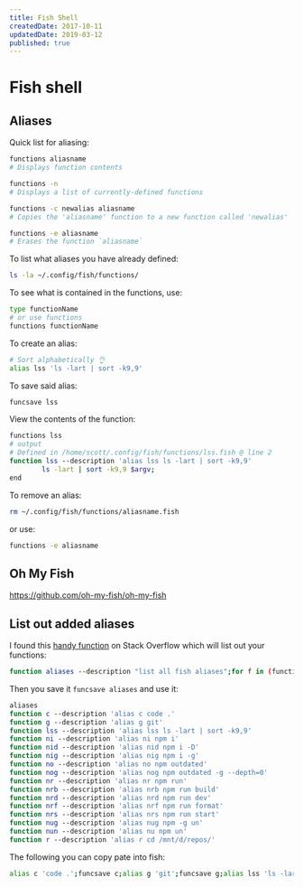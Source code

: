 ```yaml
---
title: Fish Shell
createdDate: 2017-10-11
updatedDate: 2019-03-12
published: true
---
```


# Fish shell

## Aliases

Quick list for aliasing:

```sh
functions aliasname
# Displays function contents

functions -n
# Displays a list of currently-defined functions

functions -c newalias aliasname
# Copies the 'aliasname' function to a new function called 'newalias'

functions -e aliasname
# Erases the function `aliasname`
```

To list what aliases you have already defined:

```sh
ls -la ~/.config/fish/functions/
```

To see what is contained in the functions, use:

```sh
type functionName
# or use functions
functions functionName
```

To create an alias:

```sh
# Sort alphabetically 👌
alias lss 'ls -lart | sort -k9,9'
```

To save said alias:

```sh
funcsave lss
```

View the contents of the function:

```sh
functions lss
# output
# Defined in /home/scott/.config/fish/functions/lss.fish @ line 2
function lss --description 'alias lss ls -lart | sort -k9,9'
        ls -lart | sort -k9,9 $argv;
end
```

To remove an alias:

```sh
rm ~/.config/fish/functions/aliasname.fish
```

or use:

```sh
functions -e aliasname
```

## Oh My Fish

https://github.com/oh-my-fish/oh-my-fish

## List out added aliases

I found this [handy function] on Stack Overflow which will list out
your functions:

```sh
function aliases --description "list all fish aliases";for f in (functions);functions $f | grep \'alias;end;end;
```

Then you save it `funcsave aliases` and use it:

```sh
aliases
function c --description 'alias c code .'
function g --description 'alias g git'
function lss --description 'alias lss ls -lart | sort -k9,9'
function ni --description 'alias ni npm i'
function nid --description 'alias nid npm i -D'
function nig --description 'alias nig npm i -g'
function no --description 'alias no npm outdated'
function nog --description 'alias nog npm outdated -g --depth=0'
function nr --description 'alias nr npm run'
function nrb --description 'alias nrb npm run build'
function nrd --description 'alias nrd npm run dev'
function nrf --description 'alias nrf npm run format'
function nrs --description 'alias nrs npm run start'
function nug --description 'alias nug npm -g un'
function nun --description 'alias nu npm un'
function r --description 'alias r cd /mnt/d/repos/'
```

The following you can copy pate into fish:

```sh
alias c 'code .';funcsave c;alias g 'git';funcsave g;alias lss 'ls -lart | sort -k9,9';funcsave lss;alias ni 'npm i';funcsave ni;alias nid 'npm i -D';funcsave nid;alias nig 'npm i -g';funcsave nig;alias no 'npm outdated';funcsave no;alias nog 'npm outdated -g --depth=0';funcsave nog;alias nr 'npm run';funcsave nr;alias nrb 'npm run build';funcsave nrb;alias nrd 'npm run dev';funcsave nrd;alias nrf 'npm run format';funcsave nrf;alias nrs 'npm run start';funcsave nrs;alias nug 'npm -g un';funcsave nug;alias nu 'npm un';funcsave nu;alias r 'cd /mnt/d/repos/';funcsave r;
```

<!-- Links -->

[handy function]: https://stackoverflow.com/a/50803805/1138354
